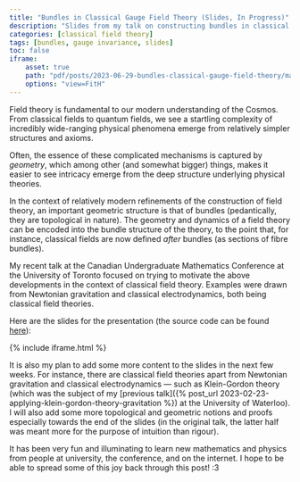 ```yaml
---
title: "Bundles in Classical Gauge Field Theory (Slides, In Progress)"
description: "Slides from my talk on constructing bundles in classical gauge field theory"
categories: [classical field theory]
tags: [bundles, gauge invariance, slides]
toc: false
iframe: 
    asset: true
    path: "pdf/posts/2023-06-29-bundles-classical-gauge-field-theory/main.pdf"
    options: "view=FitH"
---
```


Field theory is fundamental to our modern understanding of the Cosmos. From classical fields to quantum fields, we see a startling complexity of incredibly wide-ranging physical phenomena emerge from relatively simpler structures and axioms.

Often, the essence of these complicated mechanisms is captured by _geometry_, which among other (and somewhat bigger) things, makes it easier to see intricacy emerge from the deep structure underlying physical theories.

In the context of relatively modern refinements of the construction of field theory, an important geometric structure is that of bundles (pedantically, they are topological in nature). The geometry and dynamics of a field theory can be encoded into the bundle structure of the theory, to the point that, for instance, classical fields are now defined _after_ bundles (as sections of fibre bundles).

My recent talk at the Canadian Undergraduate Mathematics Conference at the University of Toronto focused on trying to motivate the above developments in the context of classical field theory. Examples were drawn from Newtonian gravitation and classical electrodynamics, both being classical field theories. 

Here are the slides for the presentation (the source code can be found [here](https://github.com/Booodaness/scientific-documents/tree/master/bundles_classical_gauge_field_theory)):

{% include iframe.html %}

It is also my plan to add some more content to the slides in the next few weeks. For instance, there are classical field theories apart from Newtonian gravitation and classical electrodynamics — such as Klein-Gordon theory (which was the subject of my [previous talk]({% post_url 2023-02-23-applying-klein-gordon-theory-gravitation %}) at the University of Waterloo). I will also add some more topological and geometric notions and proofs especially towards the end of the slides (in the original talk, the latter half was meant more for the purpose of intuition than rigour).

It has been very fun and illuminating to learn new mathematics and physics from people at university, the conference, and on the internet. I hope to be able to spread some of this joy back through this post! :3